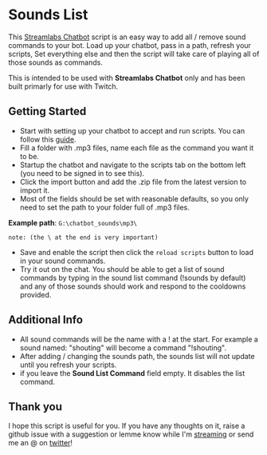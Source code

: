 # Sounds List
This [Streamlabs Chatbot](https://streamlabs.com/chatbot) script is an easy way to add all / remove sound commands to your bot.
Load up your chatbot, pass in a path, refresh your scripts, Set everything else and then the script will take care of playing all of those sounds as commands. 

This is intended to be used with **Streamlabs Chatbot** only and has been built primarly for use with Twitch. 


## Getting Started 
- Start with setting up your chatbot to accept and run scripts. You can follow this [guide](https://streamlabs.com/content-hub/post/chatbot-scripts-desktop). 
- Fill a folder with .mp3 files, name each file as the command you want it to be. 
- Startup the chatbot and navigate to the scripts tab on the bottom left (you need to be signed in to see this).
- Click the import button and add the .zip file from the latest version to import it.
- Most of the fields should be set with reasonable defaults, so you only need to set the path to your folder full of .mp3 files. 

**Example path**: ```G:\chatbot_sounds\mp3\```

```
note: (the \ at the end is very important)
```

- Save and enable the script then click the `reload scripts` button to load in your sound commands.
- Try it out on the chat. You should be able to get a list of sound commands by typing in the sound list command (!sounds by default) and any of those sounds should work and respond to the cooldowns provided.

## Additional Info
- All sound commands will be the name with a ! at the start. For example a sound named:
"shouting" will become a command "!shouting". 
- After adding / changing the sounds path, the sounds list will not update until you refresh your scripts. 
- if you leave the **Sound List Command** field empty. It disables the list command.

## Thank you
I hope this script is useful for you. If you have any thoughts on it, raise a github issue with a suggestion or lemme know while I'm [streaming](https://www.twitch.tv/valverdian) or send me an @ on [twitter](https://www.twitter.com/valverdian)!
